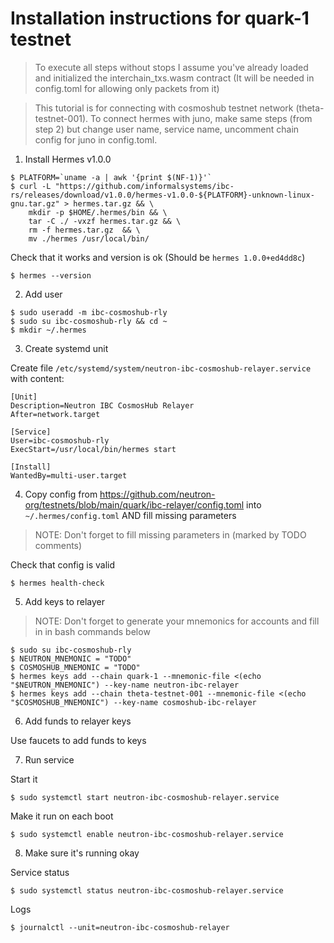 # Installation instructions for quark-1 testnet

> To execute all steps without stops I assume you've already loaded and initialized the interchain_txs.wasm contract (It will be needed in config.toml for allowing only packets from it)

> This tutorial is for connecting with cosmoshub testnet network (theta-testnet-001). To connect hermes with juno, make same steps (from step 2) but change user name, service name, uncomment chain config for juno in config.toml.

1. Install Hermes v1.0.0
```
$ PLATFORM=`uname -a | awk '{print $(NF-1)}'`
$ curl -L "https://github.com/informalsystems/ibc-rs/releases/download/v1.0.0/hermes-v1.0.0-${PLATFORM}-unknown-linux-gnu.tar.gz" > hermes.tar.gz && \
    mkdir -p $HOME/.hermes/bin && \
    tar -C ./ -vxzf hermes.tar.gz && \
    rm -f hermes.tar.gz  && \
    mv ./hermes /usr/local/bin/
```

Check that it works and version is ok (Should be `hermes 1.0.0+ed4dd8c`)

`$ hermes --version`

2. Add user

```
$ sudo useradd -m ibc-cosmoshub-rly
$ sudo su ibc-cosmoshub-rly && cd ~
$ mkdir ~/.hermes
```

3. Create systemd unit

Create file `/etc/systemd/system/neutron-ibc-cosmoshub-relayer.service` with content:

```
[Unit]
Description=Neutron IBC CosmosHub Relayer
After=network.target

[Service]
User=ibc-cosmoshub-rly
ExecStart=/usr/local/bin/hermes start

[Install]
WantedBy=multi-user.target
```

4. Copy config from https://github.com/neutron-org/testnets/blob/main/quark/ibc-relayer/config.toml into `~/.hermes/config.toml` AND fill missing parameters

> NOTE: Don't forget to fill missing parameters in (marked by TODO comments)

Check that config is valid

`$ hermes health-check`

5. Add keys to relayer

> NOTE: Don't forget to generate your mnemonics for accounts and fill in in bash commands below

```
$ sudo su ibc-cosmoshub-rly
$ NEUTRON_MNEMONIC = "TODO"
$ COSMOSHUB_MNEMONIC = "TODO"
$ hermes keys add --chain quark-1 --mnemonic-file <(echo "$NEUTRON_MNEMONIC") --key-name neutron-ibc-relayer
$ hermes keys add --chain theta-testnet-001 --mnemonic-file <(echo "$COSMOSHUB_MNEMONIC") --key-name cosmoshub-ibc-relayer
```

6. Add funds to relayer keys

Use faucets to add funds to keys

7. Run service

Start it

`$ sudo systemctl start neutron-ibc-cosmoshub-relayer.service`

Make it run on each boot

`$ sudo systemctl enable neutron-ibc-cosmoshub-relayer.service`

8. Make sure it's running okay

Service status

`$ sudo systemctl status neutron-ibc-cosmoshub-relayer.service`

Logs

`$ journalctl --unit=neutron-ibc-cosmoshub-relayer`
